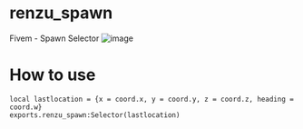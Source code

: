 # renzu_spawn
Fivem - Spawn Selector
![image](https://user-images.githubusercontent.com/82306584/204108166-cad64788-f35a-4433-9742-d6fd6eb13b85.png)

# How to use
```
local lastlocation = {x = coord.x, y = coord.y, z = coord.z, heading = coord.w}
exports.renzu_spawn:Selector(lastlocation)
```
